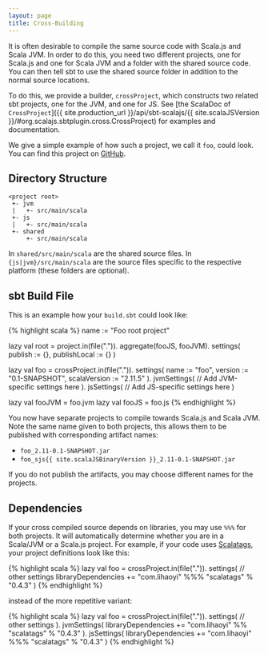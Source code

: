 ```yaml
---
layout: page
title: Cross-Building
---
```


It is often desirable to compile the same source code with Scala.js and Scala JVM.
In order to do this, you need two different projects, one for Scala.js and one for Scala JVM and a folder with the shared source code.
You can then tell sbt to use the shared source folder in addition to the normal source locations.

To do this, we provide a builder, `crossProject`, which constructs two related sbt projects, one for the JVM, and one for JS.
See [the ScalaDoc of `CrossProject`]({{ site.production_url }}/api/sbt-scalajs/{{ site.scalaJSVersion }}/#org.scalajs.sbtplugin.cross.CrossProject)
for examples and documentation.

We give a simple example of how such a project, we call it `foo`, could look. You can find this project on [GitHub](https://github.com/scala-js/scalajs-cross-compile-example).

## Directory Structure

    <project root>
     +- jvm
     |   +- src/main/scala
     +- js
     |   +- src/main/scala
     +- shared
         +- src/main/scala

In `shared/src/main/scala` are the shared source files.
In `{js|jvm}/src/main/scala` are the source files specific to the respective platform (these folders are optional).

## sbt Build File

This is an example how your `build.sbt` could look like:

{% highlight scala %}
name := "Foo root project"

lazy val root = project.in(file(".")).
  aggregate(fooJS, fooJVM).
  settings(
    publish := {},
    publishLocal := {}
  )

lazy val foo = crossProject.in(file(".")).
  settings(
    name := "foo",
    version := "0.1-SNAPSHOT",
    scalaVersion := "2.11.5"
  ).
  jvmSettings(
    // Add JVM-specific settings here
  ).
  jsSettings(
    // Add JS-specific settings here
  )

lazy val fooJVM = foo.jvm
lazy val fooJS = foo.js
{% endhighlight %}

You now have separate projects to compile towards Scala.js and Scala JVM. Note the same name given to both projects, this allows them to be published with corresponding artifact names:

- `foo_2.11-0.1-SNAPSHOT.jar`
- `foo_sjs{{ site.scalaJSBinaryVersion }}_2.11-0.1-SNAPSHOT.jar`

If you do not publish the artifacts, you may choose different names for the projects.

## Dependencies

If your cross compiled source depends on libraries, you may use `%%%` for both projects. It will automatically determine whether you are in a Scala/JVM or a Scala.js project. For example, if your code uses [Scalatags](http://github.com/lihaoyi/scalatags), your project definitions look like this:

{% highlight scala %}
lazy val foo = crossProject.in(file(".")).
  settings(
    // other settings
    libraryDependencies += "com.lihaoyi" %%% "scalatags" % "0.4.3"
  )
{% endhighlight %}

instead of the more repetitive variant:

{% highlight scala %}
lazy val foo = crossProject.in(file(".")).
  settings(
    // other settings
  ).
  jvmSettings(
    libraryDependencies += "com.lihaoyi" %% "scalatags" % "0.4.3"
  ).
  jsSettings(
    libraryDependencies += "com.lihaoyi" %%% "scalatags" % "0.4.3"
  )
{% endhighlight %}
